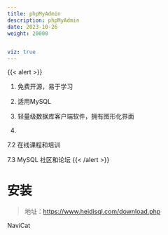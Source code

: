 ```yaml
---
title: phpMyAdmin
description: phpMyAdmin
date: 2023-10-26
weight: 20000


viz: true
---
```

<style>
th, td {
  border: 1px solid rgb(190, 190, 190);
}
</style>
{{< alert >}}

1. 免费开源，易于学习

2. 适用MySQL

3. 轻量级数据库客户端软件，拥有图形化界面
3.

7.2 在线课程和培训

7.3 MySQL 社区和论坛
{{< /alert >}}
 # 安装

 > 地址：https://www.heidisql.com/download.php





NaviCat












